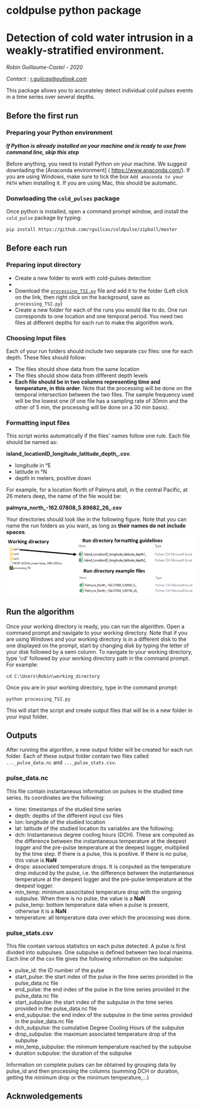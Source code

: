 # coldpulse python package
# Detection of cold water intrusion in a weakly-stratified environment.
*Robin Guillaume-Castel - 2020*

*Contact : r.guilcas@outlook.com*
 

This package allows you to accurateley detect individual cold pulses events in a time series over several depths.

## Before the first run
### Preparing your Python environment

***If Python is already installed on your machine and is ready to use from command line, skip this step***

Before anything, you need to install Python on your machine. We suggest downlading the [Anaconda environment] ( https://www.anaconda.com/). If you are using Windows, make sure to tick the box `Add anaconda to your PATH` when installing it. If you are using Mac, this should be automatic.

### Donwloading the `cold_pulses` package

Once python is installed, open a command prompt window, and install the `cold_pulse` package by typing: 
```
pip install https://github.com/rguilcas/coldpulse/zipball/master
```
## Before each run

### Preparing input directory

- Create a new folder to work with cold-pulses detection
- 
- Download the [`processing_TSI.py`](https://raw.githubusercontent.com/rguilcas/cold_pulses/master/processing_TSI.py) file and add it to the folder (Left click on the link, then right click on the background, save as `processing_TSI.py`)
- Create a new folder for each of the runs you would like to do. One run corresponds to one location and one temporal period. You need two files at different depths for each run to make the algorithm work.

### Choosing Input files

Each of your run folders should include two separate csv files: one for each depth. These files should follow:
- The files should show data from the same location
- The files should show data from different depth levels
- **Each file should be in two columns representing time and temperature, in this order**.
Note that the processing will be done on the temporal intersection between the two files. The sample frequency used will be the lowest one (if one file has a sampling rate of 30min and the other of 5 min, the processing will be done on a 30 min basis).

### Formatting input files

This script works automatically if the files' names follow one rule. Each file should be named as:


**island_locationID_longitude_latitude_depth_.csv**.


- longitude in °E
- latitude in °N
- depth in meters, positive down

For example, for a location North of Palmyra atoll, in the central Pacific, at 26 meters deep, the name of the file would be:


**palmyra_north_-162.07808_5.89682_26_.csv**


Your directories should look like in the following figure. Note that you can name the run folders as you want, as long as **their names do 
not include spaces**.
![Working directory and run folders formatting](https://github.com/rguilcas/cold_pulses/blob/master/Image1.png?raw=true)

## Run the algorithm

Once your working directory is ready, you can run the algorithm. Open a command prompt and navigate to your working directory. Note that if you are using Windows and your working directory is in a different disk to the one displayed on the prompt, start by changing disk by typing the letter of your disk followed by a semi column. To navigate to your working directory, type 'cd' followed by your working directory path in the command prompt. For example:
```
cd C:\Users\Robin\working_directory
```

Once you are in your working directory, type in the command prompt:
```
python processing_TSI.py
```
This will start the script and create output files that will be in a new folder in your input folder. 

## Outputs

After running the algorithm, a new output folder will be created for each run folder. Each of these output folder contain two files called `..._pulse_data.nc` and `..._pulse_stats.csv`.

### pulse_data.nc

This file contain instantaneous information on pulses in the studied time series. 
Its coordinates are the following:
- time: timestamps of the studied time series
- depth: depths of the different input csv files
- lon: longitude of the studied location
- lat: latitude of the studied location
Its variables are the following:
- dch: Instantaneous degree cooling hours (DCH). These are computed as the difference between the instantaneous temperature at the deepest logger and the pre-pulse temperature at the deepest logger, multiplied by the time step. If there is a pulse, this is positive. If there is no pulse, this value is **NaN**
- drops: associated temperature drops. It is conputed as the temperature drop induced by the pulse, i.e. the difference between the instantaneous temperature at the deepest logger and the pre-pulse temperature at the deepest logger.
- min_temp: minimum associtated temperature drop with the ongoing subpulse. When there is no pulse, the value is a **NaN**
- pulse_temp: bottom temperature data when a pulse is present, otherwise it is a **NaN**
- temperature: all temperature data over which the processing was done.

###  pulse_stats.csv

This file contain various statistics on each pulse detected. A pulse is first divided into subpulses. One subpulse is defined between two local maxima. Each line of the csv file gives the following information on the subpulse:
- pulse_id: the ID number of the pulse 
- start_pulse: the start index of the pulse in the time series provided in the pulse_data.nc file
- end_pulse: the end index of the pulse in the time series provided in the pulse_data.nc file
- start_subpulse: the start index of the subpulse in the time series provided in the pulse_data.nc file
- end_subpulse: the end index of the subpulse in the time series provided in the pulse_data.nc file
- dch_subpulse: the cumulative Degree Cooling Hours of the subpulse
- drop_subpulse: the maximum associated temperature drop of the subpulse
- min_temp_subpulse: the minmum temperature reached by the subpulse
- duration subpulse: the duration of the subpulse

Information on complete pulses can be obtained by grouping data by pulse_id and then processing the columns (summing DCH or duration, getting the minimum drop or the minimum temperature,...)
 
## Acknwoledgements

